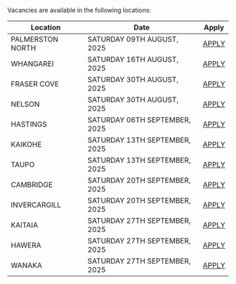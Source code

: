 Vacancies are available in the following locations:

| Location | Date | Apply |
|---|---|---|
|PALMERSTON NORTH|SATURDAY 09TH AUGUST, 2025| [APPLY](mailto:tfaala@rgis.co.nz?subject=PALMSERTON%20NORTH%20-%20SATURDAY%2009TH%20JULY) |
|WHANGAREI|SATURDAY 16TH AUGUST, 2025| [APPLY](mailto:tfaala@rgis.co.nz?subject=WHANGAREI%20-%20SATURDAY%2016TH%20AUGUST) |
|FRASER COVE|SATURDAY 30TH AUGUST, 2025| [APPLY](mailto:tfaala@rgis.co.nz?subject=FRASER%20COVE%20-%20SATURDAY%2030TH%20AUGUST) |
|NELSON|SATURDAY 30TH AUGUST, 2025| [APPLY](mailto:tfaala@rgis.co.nz?subject=NELSON%20-%20SATURDAY%2030TH%20AUGUST) |
|HASTINGS|SATURDAY 06TH SEPTEMBER, 2025| [APPLY](mailto:tfaala@rgis.co.nz?subject=HASTINGS%20-%20SATURDAY%2006TH%20SEPTEMBER) |
|KAIKOHE|SATURDAY 13TH SEPTEMBER, 2025| [APPLY](mailto:tfaala@rgis.co.nz?subject=KAIKOHE%20-%20SATURDAY%2013TH%20SEPTEMBER) |
|TAUPO|SATURDAY 13TH SEPTEMBER, 2025| [APPLY](mailto:tfaala@rgis.co.nz?subject=TAUPO%20-%20SATURDAY%2013TH%20SEPTEMBER) |
|CAMBRIDGE|SATURDAY 20TH SEPTEMBER, 2025| [APPLY](mailto:tfaala@rgis.co.nz?subject=CAMBRIDGE%20-%20SATURDAY%2020TH%20SEPTEMBER) |
|INVERCARGILL|SATURDAY 20TH SEPTEMBER, 2025| [APPLY](mailto:tfaala@rgis.co.nz?subject=INVERCARGILL%20-%20SATURDAY%2020TH%20SEPTEMBER) |
|KAITAIA|SATURDAY 27TH SEPTEMBER, 2025| [APPLY](mailto:tfaala@rgis.co.nz?subject=KAITAIA%20-%20SATURDAY%2027TH%20SEPTEMBER) |
|HAWERA|SATURDAY 27TH SEPTEMBER, 2025| [APPLY](mailto:tfaala@rgis.co.nz?subject=HAWERA%20-%20SATURDAY%2027TH%20SEPTEMBER) |
|WANAKA|SATURDAY 27TH SEPTEMBER, 2025| [APPLY](mailto:tfaala@rgis.co.nz?subject=WANAKA%20-%20SATURDAY%2027TH%20SEPTEMBER) |
